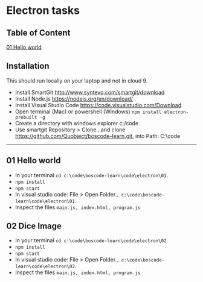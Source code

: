 ﻿# Electron tasks

## Table of Content

[01 Hello world]( #01-hello-world )   


## Installation
This should run locally on your laptop and not in cloud 9.

* Install SmartGit http://www.syntevo.com/smartgit/download
* Install Node.js https://nodejs.org/en/download/
* Install Visual Studio Code https://code.visualstudio.com/Download
* Open terminal (Mac) or powershell (Windows) `npm install electron-prebuilt -g`
* Create a directory with windows explorer c:/code
* Use smartgit Repository > Clone.. and clone https://github.com/Quobject/boscode-learn.git, into Path: C:\code

___

## 01 Hello world

* In your terminal `cd c:\code\boscode-learn\code\electron\01`.
* `npm install`
* `npm start`
* In visual studio code: File > Open Folder... `c:\code\boscode-learn\code\electron\01`.
* Inspect the files `main.js, index.html, program.js`

## 02 Dice Image

* In your terminal `cd c:\code\boscode-learn\code\electron\02`.
* `npm install`
* `npm start`
* In visual studio code: File > Open Folder... `c:\code\boscode-learn\code\electron\02`.
* Inspect the files `main.js, index.html, program.js`

